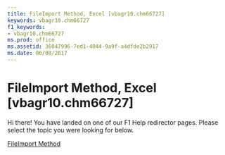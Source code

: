 ```yaml
---
title: FileImport Method, Excel [vbagr10.chm66727]
keywords: vbagr10.chm66727
f1_keywords:
- vbagr10.chm66727
ms.prod: office
ms.assetid: 36047996-7ed1-4044-9a9f-a4dfde2b2917
ms.date: 06/08/2017
---
```



# FileImport Method, Excel [vbagr10.chm66727]

Hi there! You have landed on one of our F1 Help redirector pages. Please select the topic you were looking for below.

[FileImport Method](http://msdn.microsoft.com/library/30aafa3b-231c-0c08-07a7-e7494888b082%28Office.15%29.aspx)

